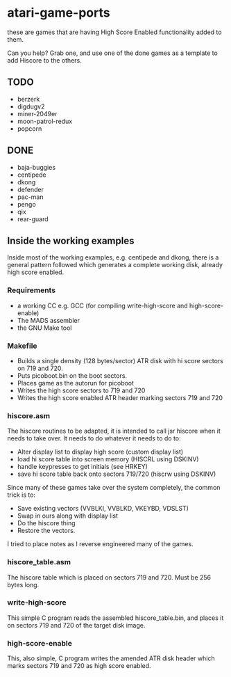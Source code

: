 # atari-game-ports

these are games that are having High Score Enabled functionality added to them.

Can you help? Grab one, and use one of the done games as a template to add Hiscore to the others.

## TODO

* berzerk
* digdugv2
* miner-2049er
* moon-patrol-redux
* popcorn

## DONE

* baja-buggies
* centipede
* dkong
* defender
* pac-man
* pengo
* qix
* rear-guard

## Inside the working examples

Inside most of the working examples, e.g. centipede and dkong, there is a general pattern followed which generates a complete working disk, already high score enabled.

### Requirements

* a working CC e.g. GCC (for compiling write-high-score and high-score-enable)
* The MADS assembler 
* the GNU Make tool

### Makefile

* Builds a single density (128 bytes/sector) ATR disk with hi score sectors on 719 and 720. 
* Puts picoboot.bin on the boot sectors.
* Places game as the autorun for picoboot
* Writes the high score sectors to 719 and 720
* Writes the high score enabled ATR header marking sectors 719 and 720

### hiscore.asm

The hiscore routines to be adapted, it is intended to call jsr hiscore when it needs to take over. It needs to do whatever it needs to do to:

* Alter display list to display high score (custom display list)
* load hi score table into screen memory (HISCRL using DSKINV)
* handle keypresses to get initials (see HRKEY)
* save hi score table back onto sectors 719/720 (hiscrw using DSKINV)

Since many of these games take over the system completely, the common trick is to:

* Save existing vectors (VVBLKI, VVBLKD, VKEYBD, VDSLST)
* Swap in ours along with display list
* Do the hiscore thing
* Restore the vectors.

I tried to place notes as I reverse engineered many of the games.

### hiscore_table.asm

The hiscore table which is placed on sectors 719 and 720. Must be 256 bytes long.

### write-high-score

This simple C program reads the assembled hiscore_table.bin, and places it on sectors 719 and 720 of the target disk image.

### high-score-enable

This, also simple, C program writes the amended ATR disk header which marks sectors 719 and 720 as high score enabled.

